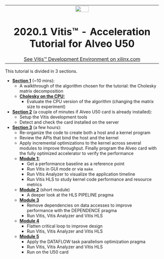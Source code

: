 <table width="100%">
 <tr width="100%">
    <td align="center"><img src="https://www.xilinx.com/content/dam/xilinx/imgs/press/media-kits/corporate/xilinx-logo.png" width="30%"/><h1>2020.1 Vitis™ - Acceleration Tutorial for Alveo U50</h1>
    <a href="https://www.xilinx.com/products/design-tools/vitis.html">See Vitis™ Development Environment on xilinx.com</a>
    </td>
 </tr>
</table>

This tutorial is divided in 3 sections.
* [**Section 1**](./Section_1-Workflows) (~10 mins):
  + A walkthrough of the algorithm chosen for the tutorial: the Cholesky matrix decomposition 
  + [**Cholesky on the CPU:**](./docs/cpu_src)
    * Evaluate the CPU version of the algorithm (changing the matrix size to experiment)
* [**Section 2**](./Section_2-System_Setup) (a couple of minutes if Alveo U50 card is already installed):
  + Setup the Vitis development tools
  + Detect and check the card installed on the server 
* [**Section 3**](./Section_3-Algorithm_Acceleration) (a few hours):
  + Re-organize the code to create both a host and a kernel program
  + Review the APIs that bind the host and the kernel
  + Apply incremental optimizations to the kernel across several modules to improve throughput. Finally program the Alveo card with the fully optimized accelerator to verify the performance
  + [**Module 1:**](./docs/module1_baseline)
    * Get a performance baseline as a reference point
    * Run Vitis in GUI mode or via <code>make</code>
    * Run Vitis Analyzer to visualize the application timeline
    * Run Vitis HLS to study kernel code performance and resource metrics
  + [**Module 2**](./docs/module2_pipeline) (short module)
    * A deeper look at the HLS PIPELINE pragma
  + [**Module 3**](./docs/module3_dependency_removal)
    * Remove dependencies on data accesses to improve performance with the DEPENDENCE pragma
    * Run Vitis, Vitis Analyzer and Vitis HLS
  + [**Module 4**](./docs/module4_flatten_loop)
    * Flatten critical loop to improve design
    * Run Vitis, Vitis Analyzer and Vitis HLS
  + [**Module 5**](./docs/module5_dataflow)
    * Apply the DATAFLOW task parallelism optimization pragma
    * Run Vitis, Vitis Analyzer and Vitis HLS
    * Run on the U50 card
